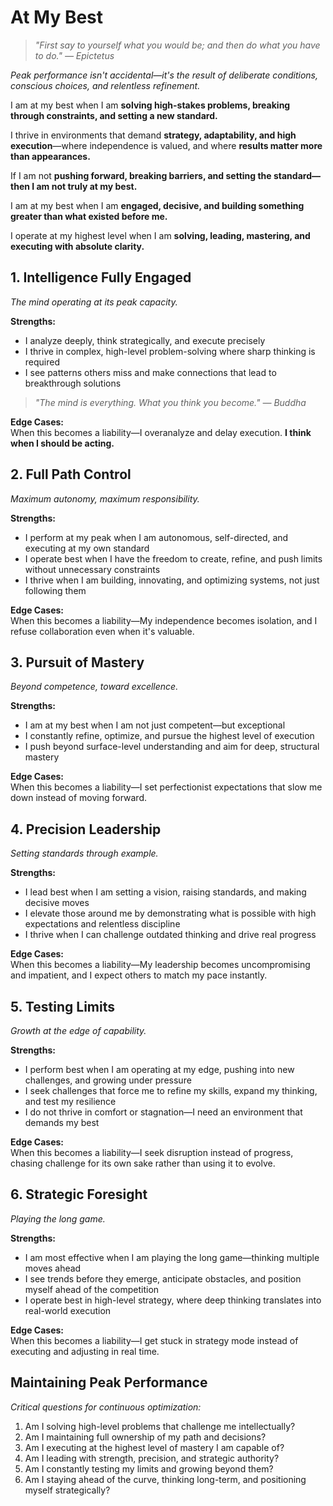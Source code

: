 # At My Best

> *"First say to yourself what you would be; and then do what you have to do." — Epictetus*

*Peak performance isn't accidental—it's the result of deliberate conditions, conscious choices, and relentless refinement.*

I am at my best when I am **solving high-stakes problems, breaking through constraints, and setting a new standard.**

I thrive in environments that demand **strategy, adaptability, and high execution**—where independence is valued, and where **results matter more than appearances.**

If I am not **pushing forward, breaking barriers, and setting the standard—then I am not truly at my best.**

I am at my best when I am **engaged, decisive, and building something greater than what existed before me.**

I operate at my highest level when I am **solving, leading, mastering, and executing with absolute clarity.**

## 1. Intelligence Fully Engaged

*The mind operating at its peak capacity.*

**Strengths:**
- I analyze deeply, think strategically, and execute precisely
- I thrive in complex, high-level problem-solving where sharp thinking is required
- I see patterns others miss and make connections that lead to breakthrough solutions

> *"The mind is everything. What you think you become." — Buddha*

**Edge Cases:**  
When this becomes a liability—I overanalyze and delay execution. **I think when I should be acting.**

## 2. Full Path Control

*Maximum autonomy, maximum responsibility.*

**Strengths:**
- I perform at my peak when I am autonomous, self-directed, and executing at my own standard
- I operate best when I have the freedom to create, refine, and push limits without unnecessary constraints
- I thrive when I am building, innovating, and optimizing systems, not just following them

**Edge Cases:**  
When this becomes a liability—My independence becomes isolation, and I refuse collaboration even when it's valuable.

## 3. Pursuit of Mastery

*Beyond competence, toward excellence.*

**Strengths:**
- I am at my best when I am not just competent—but exceptional
- I constantly refine, optimize, and pursue the highest level of execution
- I push beyond surface-level understanding and aim for deep, structural mastery

**Edge Cases:**  
When this becomes a liability—I set perfectionist expectations that slow me down instead of moving forward.

## 4. Precision Leadership

*Setting standards through example.*

**Strengths:**
- I lead best when I am setting a vision, raising standards, and making decisive moves
- I elevate those around me by demonstrating what is possible with high expectations and relentless discipline
- I thrive when I can challenge outdated thinking and drive real progress

**Edge Cases:**  
When this becomes a liability—My leadership becomes uncompromising and impatient, and I expect others to match my pace instantly.

## 5. Testing Limits

*Growth at the edge of capability.*

**Strengths:**
- I perform best when I am operating at my edge, pushing into new challenges, and growing under pressure
- I seek challenges that force me to refine my skills, expand my thinking, and test my resilience
- I do not thrive in comfort or stagnation—I need an environment that demands my best

**Edge Cases:**  
When this becomes a liability—I seek disruption instead of progress, chasing challenge for its own sake rather than using it to evolve.

## 6. Strategic Foresight

*Playing the long game.*

**Strengths:**
- I am most effective when I am playing the long game—thinking multiple moves ahead
- I see trends before they emerge, anticipate obstacles, and position myself ahead of the competition
- I operate best in high-level strategy, where deep thinking translates into real-world execution

**Edge Cases:**  
When this becomes a liability—I get stuck in strategy mode instead of executing and adjusting in real time.

## Maintaining Peak Performance

*Critical questions for continuous optimization:*

1. Am I solving high-level problems that challenge me intellectually?
2. Am I maintaining full ownership of my path and decisions?
3. Am I executing at the highest level of mastery I am capable of?
4. Am I leading with strength, precision, and strategic authority?
5. Am I constantly testing my limits and growing beyond them?
6. Am I staying ahead of the curve, thinking long-term, and positioning myself strategically?